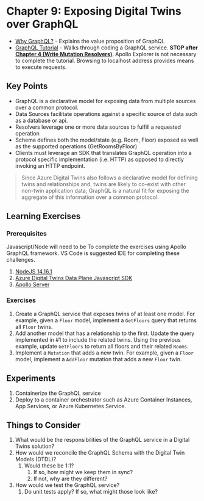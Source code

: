 # Chapter 9: Exposing Digital Twins over GraphQL

- [Why GraphQL?](https://www.apollographql.com/docs/intro/benefits/) - Explains the value proposition of GraphQL
- [GraphQL Tutorial](https://www.apollographql.com/docs/tutorial/introduction/) - Walks through coding a GraphQL service. **STOP after [Chapter 4 (Write Mutation Resolvers)](https://www.apollographql.com/docs/tutorial/mutation-resolvers/)**. Apollo Explorer is not necessary to complete the tutorial. Browsing to localhost address provides means to execute requests.

## Key Points

- GraphQL is a declarative model for exposing data from multiple sources over a common protocol.
- Data Sources facilitate operations against a specific source of data such as a database or api.
- Resolvers leverage one or more data sources to fulfill a requested operation
- Schema defines both the model/state (e.g. Room, Floor) exposed as well as the supported operations (GetRoomsByFloor)
- Clients must leverage an SDK that translates GraphQL operation into a protocol specific implementation (i.e. HTTP) as opposed to directly invoking an HTTP endpoint.

> Since Azure Digital Twins also follows a declarative model for defining twins and relationships and, twins are likely to co-exist with other non-twin application data; GraphQL is a natural fit for exposing the aggregate of this information over a common protocol.

## Learning Exercises

### Prerequisites

Javascript/Node will need to be To complete the exercises using Apollo GraphQL framework. VS Code is suggested IDE for completing these challenges.

1. [NodeJS 14.16.1](https://nodejs.org/dist/v14.16.1/node-v14.16.1-x64.msi)
2. [Azure Digital Twins Data Plane Javascript SDK](https://github.com/Azure/azure-sdk-for-js/tree/master/sdk/digitaltwins/digital-twins-core)
3. [Apollo Server](https://www.npmjs.com/package/apollo-server)

### Exercises

1. Create a GraphQL service that exposes twins of at least one model. For example, given a `Floor` model, implement a `GetFloors` query that returns all `Floor` twins.
2. Add another model that has a relationship to the first. Update the query implemented in #1 to include the related twins. Using the previous example, update `GetFloors` to return all floors and their related `Rooms`.
3. Implement a `Mutation` that adds a new twin. For example, given a `Floor` model, implement a `AddFloor` mutation that adds a new `Floor` twin.

## Experiments

1. Containerize the GraphQL service
2. Deploy to a container orchestrator such as Azure Container Instances, App Services, or Azure Kubernetes Service.

## Things to Consider

1. What would be the responsibilities of the GraphQL service in a Digital Twins solution?
2. How would we reconcile the GraphQL Schema with the Digital Twin Models (DTDL)?
    1. Would these be 1:1?
        1. If so, how might we keep them in sync?
        2. If not, why are they different?
3. How would we test the GraphQL service?
    1. Do unit tests apply? If so, what might those look like?
